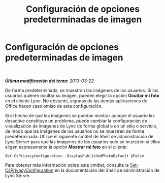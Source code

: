 ﻿---
title: Configuración de opciones predeterminadas de imagen
TOCTitle: Configuración de opciones predeterminadas de imagen
ms:assetid: b1c986f0-6400-447a-9e36-78c1c3a4f793
ms:mtpsurl: https://technet.microsoft.com/es-es/library/Dn205074(v=OCS.15)
ms:contentKeyID: 53901786
ms.date: 01/07/2017
mtps_version: v=OCS.15
ms.translationtype: HT
---

# Configuración de opciones predeterminadas de imagen

 

_**Última modificación del tema:** 2013-03-22_

De forma predeterminada, se muestran las imágenes de los usuarios. Si los usuarios quieren ocultar su imagen, pueden elegir la opción **Ocultar mi foto** en el cliente Lync. No obstante, algunas de las demás aplicaciones de Office hacen caso omiso de esta configuración.

Si el hecho de que las imágenes se puedan mostrar aunque el usuario las desactive constituye un problema, puede cambiar la configuración de visualización de imágenes de Lync de forma global o en un sitio o servicio, de modo que las imágenes de los usuarios no se muestren de forma predeterminada. Utilice el siguiente cmdlet de Shell de administración de Lync Server para que las imágenes de los usuarios solo se muestren si ellos eligen expresamente la opción **Mostrar mi foto** en el cliente:

    Set-CsPrivacyConfiguration -DisplayPublishedPhotoDefault $False

Para obtener más información sobre este cmdlet, consulte la [Set-CsPrivacyConfiguration](set-csprivacyconfiguration.md) en la documentación del Shell de administración de Lync Server.

